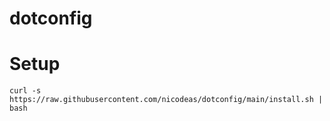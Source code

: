 # dotconfig

# Setup

```
curl -s https://raw.githubusercontent.com/nicodeas/dotconfig/main/install.sh | bash
```
